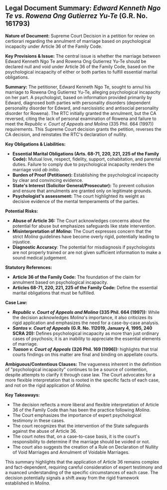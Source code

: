 ## Legal Document Summary: *Edward Kenneth Ngo Te vs. Rowena Ong Gutierrez Yu-Te* (G.R. No. 161793)

**Nature of Document:** Supreme Court Decision in a petition for review on certiorari regarding the annulment of marriage based on psychological incapacity under Article 36 of the Family Code.

**Key Provisions & Issue:** The central issue is whether the marriage between Edward Kenneth Ngo Te and Rowena Ong Gutierrez Yu-Te should be declared null and void under Article 36 of the Family Code, based on the psychological incapacity of either or both parties to fulfill essential marital obligations.

**Summary:** The petitioner, Edward Kenneth Ngo Te, sought to annul his marriage to Rowena Ong Gutierrez Yu-Te, alleging psychological incapacity on her part.  A psychologist, based on information provided primarily by Edward, diagnosed both parties with personality disorders (dependent personality disorder for Edward, and narcissistic and antisocial personality disorder for Rowena). The RTC initially granted the annulment, but the CA reversed, citing the lack of personal examination of Rowena and failure to meet the *Republic v. Court of Appeals and Molina* (335 Phil. 664 (1997)) requirements. This Supreme Court decision grants the petition, reverses the CA decision, and reinstates the RTC's declaration of nullity.

**Key Obligations & Liabilities:**
*   **Essential Marital Obligations (Arts. 68-71, 220, 221, 225 of the Family Code):** Mutual love, respect, fidelity, support, cohabitation, and parental duties.  Failure to comply due to psychological incapacity renders the marriage void *ab initio*.
*   **Burden of Proof (Petitioner):** Establishing the psychological incapacity by clear and convincing evidence.
*   **State's Interest (Solicitor General/Prosecutor):** To prevent collusion and ensure that annulments are granted only on legitimate grounds.
*   **Psychologist's assessment:**  The court highlighted its weight as decisive evidence of the mental temperaments of the parties.

**Potential Risks:**
*   **Abuse of Article 36:**  The Court acknowledges concerns about the potential for abuse but emphasizes safeguards like state intervention.
*   **Misinterpretation of *Molina*:** The Court expresses concern that the strict *Molina* guidelines have become overly rigid, potentially leading to injustice.
*   **Diagnostic Accuracy**: The potential for misdiagnosis if psychologists are not properly trained or are not given sufficient information to make a sound medical judgement.

**Statutory References:**
*   **Article 36 of the Family Code:** The foundation of the claim for annulment based on psychological incapacity.
*   **Articles 68-71, 220, 221, 225 of the Family Code:** Define the essential marital obligations that must be fulfilled.

**Case Law:**
*   ***Republic v. Court of Appeals and Molina*** **(335 Phil. 664 (1997)):** While the decision acknowledges *Molina*'s importance, it also criticizes its rigid application and emphasizes the need for a case-by-case analysis.
*   ***Santos v. Court of Appeals*** **(G.R. No. 112019, January 4, 1995, 240 SCRA 20):** Defines psychological incapacity as more than just ordinary cases of psychosis; it is an inability to appreciate the essential elements of marriage.
*   ***Tuason v. Court of Appeals*** **(326 Phil. 169 (1996)):** highlights that trial courts findings on this matter are final and binding on appellate courts.

**Ambiguous/Contentious Clauses:** The vagueness inherent in the definition of "psychological incapacity" continues to be a source of contention, despite attempts to clarify it through case law. The Court advocates for a more flexible interpretation that is rooted in the specific facts of each case, and not on the rigid application of *Molina.*

**Key Takeaways:**
*   The decision reflects a more liberal and flexible interpretation of Article 36 of the Family Code than has been the practice following *Molina*.
*   The Court emphasizes the importance of expert psychological testimony in these cases.
*   The court recognizes that the intervention of the State safeguards against the abuse of Article 36.
*   The court notes that, on a case-to-case basis, it is the court's responsibility to determine if the marriage should be voided or not.
*   The court also suggests the creation of a Rule on Declaration of Nullity of Void Marriages and Annulment of Voidable Marriages.

This summary highlights that the application of Article 36 remains complex and fact-dependent, requiring careful consideration of expert testimony and a nuanced understanding of the specific circumstances of each case. The decision potentially signals a shift away from the rigid framework established in *Molina*.

